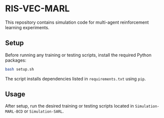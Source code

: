 # RIS-VEC-MARL

This repository contains simulation code for multi-agent reinforcement learning experiments.

## Setup

Before running any training or testing scripts, install the required Python packages:

```bash
bash setup.sh
```

The script installs dependencies listed in `requirements.txt` using `pip`.

## Usage

After setup, run the desired training or testing scripts located in `Simulation-MARL-BCD` or `Simulation-SARL`.

